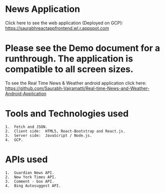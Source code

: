 # News Application
Click here to see the web application (Deployed on GCP): https://saurabhreactappfrontend.wl.r.appspot.com

# Please see the Demo document for a runthrough. The application is compatible to all screen sizes.

To see the Real Time News & Weather android application click here: https://github.com/Saurabh-Vajramatti/Real-time-News-and-Weather-Android-Application

# Tools and Technologies used
    1.  Fetch and JSON.
    2.  Client side:  HTML5, React-Bootstrap and React.js.
    3.  Server side:  JavaScript / Node.js.
    4.  GCP.
# APIs used
    1.  Guardian News API.
    2.  New York Times API.
    3.  Comment - box API.
    4.  Bing Autosuggest API.

